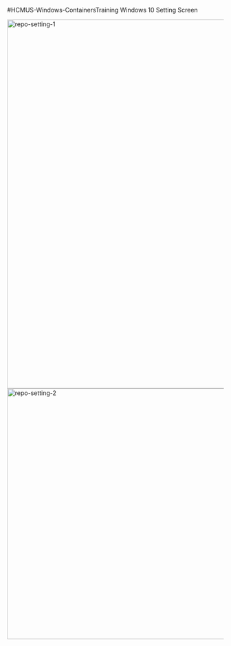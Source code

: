 #HCMUS-Windows-ContainersTraining
Windows 10 Setting Screen

<img width="856" alt="repo-setting-1" src="https://user-images.githubusercontent.com/89250465/196204784-e2462c6d-2a73-41df-a893-105cb1fd12fc.png">
<img width="582" alt="repo-setting-2" src="https://user-images.githubusercontent.com/89250465/196204801-f8901bfd-88a2-4d71-9d24-839e2d99e3da.png">
